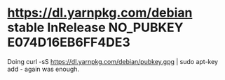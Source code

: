 # https://dl.yarnpkg.com/debian stable InRelease NO_PUBKEY E074D16EB6FF4DE3

Doing curl -sS https://dl.yarnpkg.com/debian/pubkey.gpg | sudo apt-key add - again was enough.